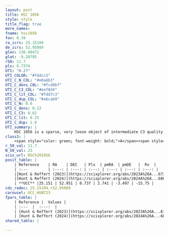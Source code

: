 ```yaml
---
layout: post
title: HSC 1056
style: style
title_flag: true
more_names: 
fname: hsc1056
fov: 0.39
ra_icrs: 25.15104
de_icrs: 52.95089
glon: 130.40472
glat: -9.20785
r50: 11.7
plx: 0.7374
UTI: "0.27"
UTI_COLOR: "#fddcc5"
UTI_C_N_COL: "#e0a6b3"
UTI_C_dens_COL: "#fcd0bf"
UTI_C_C3_COL: "#eef8d4"
UTI_C_lit_COL: "#fdd7c3"
UTI_C_dup_COL: "#a6cab9"
UTI_C_N: 0.0
UTI_C_dens: 0.22
UTI_C_C3: 0.62
UTI_C_lit: 0.25
UTI_C_dup: 1.0
UTI_summary: |
    HSC 1056 is a sparse, very loose object of intermediate C3 quality. It was recently reported in the literature.<br><br><span style="color: #99180f; font-weight: bold;">Warning: </span>contains less than 25 stars with <i>P>0.5</i> estimated.
class3: |
    <span style="color: green; font-weight: bold;">A</span><span style="color: red; font-weight: bold;">C</span>
r_50_val: 11.7
N_50_val: 23
scix_url: HSC%201056
posit_table: |
    | Reference    | RA    | DEC   | Plx  | pmRA  | pmDE   |  Rv  |
    | :---         | :---: | :---: | :---: | :---: | :---: | :---: |
    |[Hunt & Reffert (2023)](https://scixplorer.org/abs/2023A%26A...673A.114H) | 25.228 | 52.936 | 0.714 | 2.692 | -3.522 | -3.352 |
    |[Hunt & Reffert (2024)](https://scixplorer.org/abs/2024A%26A...686A..42H) | 25.228 | 52.936 | 0.714 | 2.692 | -3.522 | -3.352 |
    | **UCC** |25.151 | 52.951 | 0.737 | 2.741 | -3.497 | -15.75 | 
cds_radec: 25.15104,+52.95089
carousel: UCC_HUNT23
fpars_table: |
    | Reference |  Values |
    | :---  |  :---:  |
    | [Hunt & Reffert (2023)](https://scixplorer.org/abs/2023A%26A...673A.114H) | `AV50=0.737, diffAV50=0.551, MOD50=10.578, logAge50=8.313` |
    | [Hunt & Reffert (2024)](https://scixplorer.org/abs/2024A%26A...686A..42H) | `MassJ=58.7766` |
shared_table: |
    
---
```

